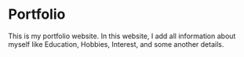 # Portfolio
This is my portfolio website. In this website, I add all information about myself like Education, Hobbies, Interest, and some another details.
